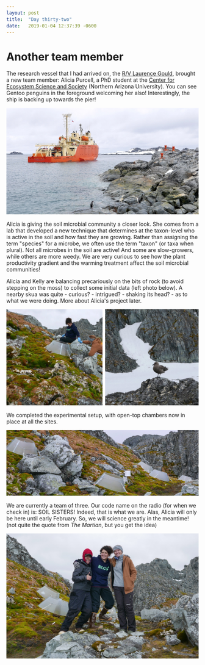 ```yaml
---
layout: post
title:  "Day thirty-two"
date:   2019-01-04 12:37:39 -0600
---
```

# Another team member
The research vessel that I had arrived on, the [R/V Laurence Gould](https://www.usap.gov/vesselscienceandoperations/contenthandler.cfm?id=1626), brought a new team member: Alicia Purcell, a PhD student at the [Center for Ecosystem Science and Society](http://ecoss.nau.edu/) (Northern Arizona University). You can see Gentoo penguins in the foreground welcoming her also! Interestingly, the ship is backing up towards the pier!

![Gould arriving January 3rd](/assets/blog_photos/190104/20190104_gould_arriving.jpg)

Alicia is giving the soil microbial community a closer look. She comes from a lab that developed a new technique that determines at the taxon-level who is active in the soil and how fast they are growing. Rather than assigning the term "species" for a microbe, we often use the term "taxon" (or taxa when plural). Not all microbes in the soil are active! And some are slow-growers, while others are more weedy. We are very curious to see how the plant productivity gradient and the warming treatment affect the soil microbial communities!

Alicia and Kelly are balancing precariously on the bits of rock (to avoid stepping on the moss) to collect some initial data (left photo below). A nearby skua was quite - curious? - intrigued? - shaking its head? - as to what we were doing. More about Alicia's project later.

![Sampling on January 4](/assets/blog_photos/190104/time_zero_Litchfield.jpg)

We completed the experimental setup, with open-top chambers now in place at all the sites.

![Five open-top warming chambers](/assets/blog_photos/190104/p1070301.jpg)

We are currently a team of three. Our code name on the radio (for when we check in) is: SOIL SISTERS! Indeed, that is what we are. Alas, Alicia will only be here until early February. So, we will science greatly in the meantime! (not quite the quote from *The Martian*, but you get the idea)

![Five open-top warming chambers](/assets/blog_photos/190104/p1070298.jpg)

